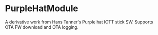 # PurpleHatModule
A derivative work from Hans Tanner's Purple hat IOTT stick SW.  Supports OTA FW download and OTA logging.
